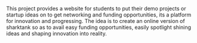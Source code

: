 This project provides a website for students to put their demo projects or startup ideas on to get networking and funding opportunities, its a platform for innovation and progressing.
The idea is to create an online version of sharktank so as to avail easy funding opportunities, easily spotlight shining ideas and shaping innovation into reality.
